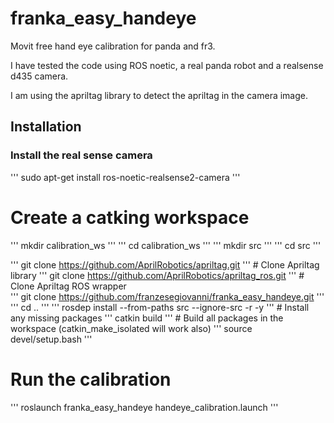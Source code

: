 # franka_easy_handeye
Movit free hand eye calibration for panda and fr3. 

I have tested the code using ROS noetic, a real panda robot and a realsense d435 camera.

I am using the apriltag library to detect the apriltag in the camera image.

## Installation
### Install the real sense camera
''' sudo apt-get install ros-noetic-realsense2-camera '''


# Create a catking workspace
''' mkdir calibration_ws '''
''' cd calibration_ws '''
''' mkdir src '''
''' cd src '''

''' git clone https://github.com/AprilRobotics/apriltag.git '''      # Clone Apriltag library
''' git clone https://github.com/AprilRobotics/apriltag_ros.git '''  # Clone Apriltag ROS wrapper                                         
''' git clone https://github.com/franzesegiovanni/franka_easy_handeye.git '''
''' cd .. '''
''' rosdep install --from-paths src --ignore-src -r -y '''  # Install any missing packages
''' catkin build '''     # Build all packages in the workspace (catkin_make_isolated will work also)
''' source devel/setup.bash '''

# Run the calibration
''' roslaunch franka_easy_handeye handeye_calibration.launch '''